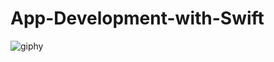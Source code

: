 # App-Development-with-Swift

![giphy](https://user-images.githubusercontent.com/25429165/72015444-6f183100-326a-11ea-9ab8-bd5d086b7c55.gif)
